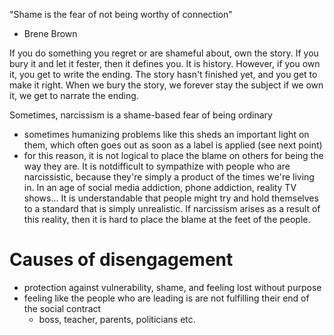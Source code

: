 
"Shame is the fear of not being worthy of connection"
- Brene Brown

If you do something you regret or are shameful about, own the story. If you bury it and let it fester, then it defines you. It is history. However, if you own it, you get to write the ending. The story hasn't finished yet, and you get to make it right. When we bury the story, we forever stay the subject  if we own it, we get to narrate the ending.

Sometimes, narcissism is a shame-based fear of being ordinary
- sometimes humanizing problems like this sheds an important light on them, which often goes out as soon as a label is applied (see next point)
- for this reason, it is not logical to place the blame on others for being the way they are. It is notdifficult to sympathize with people who are narcissistic, because they're simply a product of the times we're living in. In an age of social media addiction, phone addiction, reality TV shows... It is understandable that people might try and hold themselves to a standard that is simply unrealistic. If narcissism arises as a result of this reality, then it is hard to place the blame at the feet of the people.

# Causes of disengagement
- protection against vulnerability, shame, and feeling lost without purpose
- feeling like the people who are leading is are not fulfilling their end of the social contract
  - boss, teacher, parents, politicians etc.
